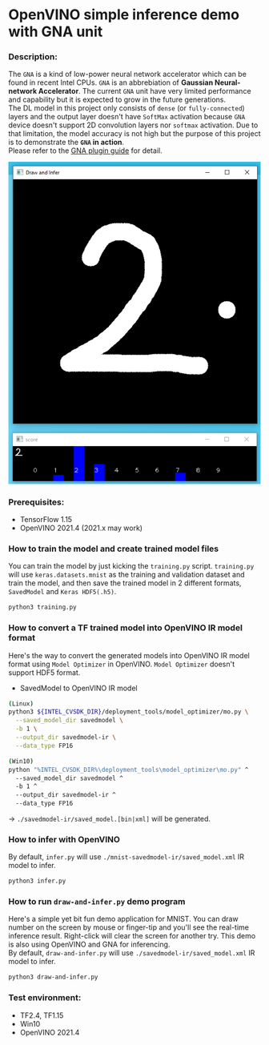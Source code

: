 # OpenVINO simple inference demo with GNA unit  

### Description:  
The `GNA` is a kind of low-power neural network accelerator which can be found in recent Intel CPUs.  `GNA` is an abbrebiation of **Gaussian Neural-network Accelerator**. The current `GNA` unit have very limited performance and capability but it is expected to grow in the future generations.    
The DL model in this project only consists of `dense` (or `fully-connected`) layers and the output layer doesn't have `SoftMax` activation because `GNA` device doesn't support 2D convolution layers nor `softmax` activation. Due to that limitation, the model accuracy is not high but the purpose of this project is to demonstrate the **`GNA` in action**.  
Please refer to the [GNA plugin guide](https://docs.openvinotoolkit.org/latest/openvino_docs_IE_DG_supported_plugins_GNA.html) for detail.  


![draw-and-infer](./resources/draw-and-infer.png)

### Prerequisites:  
- TensorFlow 1.15  
- OpenVINO 2021.4 (2021.x may work)  


### How to train the model and create trained model files  
You can train the model by just kicking the `training.py` script. `training.py` will use `keras.datasets.mnist` as the training and validation dataset and train the model, and then save the trained model in 2 different formats, `SavedModel` and `Keras HDF5(.h5)`.
```sh
python3 training.py
```

### How to convert a TF trained model into OpenVINO IR model format  
  Here's the way to convert the generated models into OpenVINO IR model format using `Model Optimizer` in OpenVINO. `Model Optimizer` doesn't support HDF5 format.   

- SavedModel to OpenVINO IR model  

```sh
(Linux)
python3 ${INTEL_CVSDK_DIR}/deployment_tools/model_optimizer/mo.py \
  --saved_model_dir savedmodel \
  -b 1 \
  --output_dir savedmodel-ir \
  --data_type FP16
```
```sh
(Win10)
python "%INTEL_CVSDK_DIR%\deployment_tools\model_optimizer\mo.py" ^
  --saved_model_dir savedmodel ^
  -b 1 ^
  --output_dir savedmodel-ir ^
  --data_type FP16
```
-> `./savedmodel-ir/saved_model.[bin|xml]` will be generated.

### How to infer with OpenVINO  
By default, `infer.py` will use `./mnist-savedmodel-ir/saved_model.xml` IR model to infer.  
```sh
python3 infer.py
```

### How to run `draw-and-infer.py` demo program  
Here's a simple yet bit fun demo application for MNIST. You can draw number on the screen by mouse or finger-tip and you'll see the real-time inference result.  Right-click will clear the screen for another try. This demo is also using OpenVINO and GNA for inferencing.  
By default, `draw-and-infer.py` will use `./savedmodel-ir/saved_model.xml` IR model to infer.  
```sh
python3 draw-and-infer.py
```

### Test environment:
 - TF2.4, TF1.15
 - Win10
 - OpenVINO 2021.4
